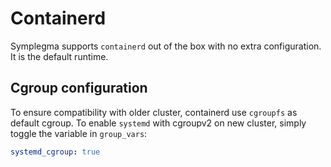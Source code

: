 # Containerd

Symplegma supports `containerd` out of the box with no extra configuration. It
is the default runtime.

## Cgroup configuration

To ensure compatibility with older cluster, containerd use `cgroupfs` as default
cgroup. To enable `systemd` with cgroupv2 on new cluster, simply toggle the variable in
`group_vars`:

```yaml
systemd_cgroup: true
```
